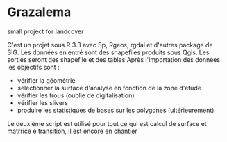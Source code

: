 # Grazalema
small project for landcover 

C'est un projet sous R 3.3 avec Sp, Rgeos, rgdal et d'autres package de SIG. Les données en entré sont des shapefiles produits sous Qgis. Les sorties seront des shapefile et des tables
Après l'importation des données les objectifs sont :
- vérifier la géométrie 
- selectionner la surface d'analyse en fonction de la zone d'étude 
- vérifier les trous (oublie de digitalisation)
- vérifier les slivers
- produire les statistiques de bases sur les polygones (ultérieurement)

Le deuxième script est utilisé pour tout ce qui est calcul de surface et matrrice e transition, il est encore en chantier

